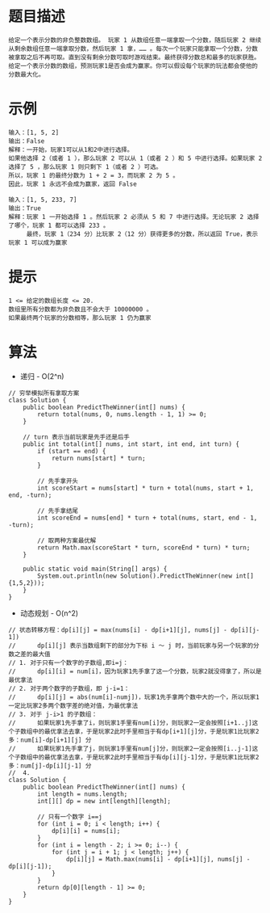 # 题目描述
	给定一个表示分数的非负整数数组。 玩家 1 从数组任意一端拿取一个分数，随后玩家 2 继续从剩余数组任意一端拿取分数，然后玩家 1 拿，…… 。每次一个玩家只能拿取一个分数，分数被拿取之后不再可取。直到没有剩余分数可取时游戏结束。最终获得分数总和最多的玩家获胜。
	给定一个表示分数的数组，预测玩家1是否会成为赢家。你可以假设每个玩家的玩法都会使他的分数最大化。

# 示例
	输入：[1, 5, 2]
	输出：False
	解释：一开始，玩家1可以从1和2中进行选择。
	如果他选择 2（或者 1 ），那么玩家 2 可以从 1（或者 2 ）和 5 中进行选择。如果玩家 2 选择了 5 ，那么玩家 1 则只剩下 1（或者 2 ）可选。
	所以，玩家 1 的最终分数为 1 + 2 = 3，而玩家 2 为 5 。
	因此，玩家 1 永远不会成为赢家，返回 False

	输入：[1, 5, 233, 7]
	输出：True
	解释：玩家 1 一开始选择 1 。然后玩家 2 必须从 5 和 7 中进行选择。无论玩家 2 选择了哪个，玩家 1 都可以选择 233 。
	     最终，玩家 1（234 分）比玩家 2（12 分）获得更多的分数，所以返回 True，表示玩家 1 可以成为赢家

# 提示
	1 <= 给定的数组长度 <= 20.
	数组里所有分数都为非负数且不会大于 10000000 。
	如果最终两个玩家的分数相等，那么玩家 1 仍为赢家

# 算法
* 递归 - O(2^n)
```
// 穷举模拟所有拿取方案
class Solution {
    public boolean PredictTheWinner(int[] nums) {
        return total(nums, 0, nums.length - 1, 1) >= 0;
    }

    // turn 表示当前玩家是先手还是后手
    public int total(int[] nums, int start, int end, int turn) {
        if (start == end) {
            return nums[start] * turn;
        }

        // 先手拿开头
        int scoreStart = nums[start] * turn + total(nums, start + 1, end, -turn);
        
        // 先手拿结尾
        int scoreEnd = nums[end] * turn + total(nums, start, end - 1, -turn);

        // 取两种方案最优解
        return Math.max(scoreStart * turn, scoreEnd * turn) * turn;
    }

    public static void main(String[] args) {
        System.out.println(new Solution().PredictTheWinner(new int[]{1,5,2}));
    }
}
```

* 动态规划 - O(n^2)
```
// 状态转移方程：dp[i][j] = max(nums[i] - dp[i+1][j], nums[j] - dp[i][j-1])
// 		dp[i][j] 表示当数组剩下的部分为下标 i ～ j 时，当前玩家与另一个玩家的分数之差的最大值
// 1. 对于只有一个数字的子数组,即i=j：
//		dp[i][i] = num[i]，因为玩家1先手拿了这一个分数，玩家2就没得拿了，所以是最优拿法
// 2. 对于两个数字的子数组，即 j-i=1：
//		dp[i][j] = abs(num[i]-numj])，玩家1先手拿两个数中大的一个，所以玩家1一定比玩家2多两个数字差的绝对值，为最优拿法
// 3. 对于 j-i>1 的子数组：
// 		如果玩家1先手拿了i，则玩家1手里有num[i]分，则玩家2一定会按照[i+1..j]这个子数组中的最优拿法去拿，于是玩家2此时手里相当于有dp[i+1][j]分，于是玩家1比玩家2多：num[i]-dp[i+1][j] 分
//		如果玩家1先手拿了j，则玩家1手里有num[j]分，则玩家2一定会按照[i..j-1]这个子数组中的最优拿法去拿，于是玩家2此时手里相当于有dp[i][j-1]分，于是玩家1比玩家2多：num[j]-dp[i][j-1] 分
//	4. 
class Solution {
    public boolean PredictTheWinner(int[] nums) {
        int length = nums.length;
        int[][] dp = new int[length][length];

        // 只有一个数字 i==j
        for (int i = 0; i < length; i++) {
        	dp[i][i] = nums[i];
        }
        for (int i = length - 2; i >= 0; i--) {
            for (int j = i + 1; j < length; j++) {
                dp[i][j] = Math.max(nums[i] - dp[i+1][j], nums[j] - dp[i][j-1]);
            }
        }
        return dp[0][length - 1] >= 0;
    }
}
```
